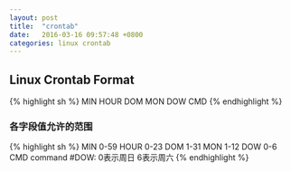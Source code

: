 ```yaml
---
layout: post
title:  "crontab"
date:   2016-03-16 09:57:48 +0800
categories: linux crontab
---
```


## Linux Crontab Format
{% highlight sh %}
MIN HOUR DOM MON DOW CMD
{% endhighlight %}

### 各字段值允许的范围
{% highlight sh %}
MIN    0-59
HOUR   0-23
DOM    1-31
MON    1-12
DOW    0-6
CMD    command
#DOW: 0表示周日 6表示周六
{% endhighlight %}
